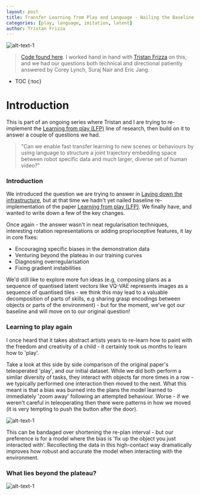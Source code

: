 ```yaml
---
layout: post
title: Transfer Learning from Play and Language - Nailing the Baseline
categories: [play, language, imitation, latent]
author: Tristan Frizza
---
```


![alt-text-1](https://sholtodouglas.github.io/images/play/awesome.gif "demo of multiple tasks")


> [Code found here](https://github.com/sholtodouglas/learning_from_play). 
> I worked hand in hand with [Tristan Frizza](https://twitter.com/TristanVtx) on this, and we had our questions both technical and directional patiently answered by Corey Lynch, Suraj Nair and Eric Jang. 

* TOC
{:toc}

# Introduction

This is part of an ongoing series where Tristan and I are trying to re-implement the [Learning from play (LFP)](https://learning-from-play.github.io/) line of research, then build on it to answer a couple of questions we had. 


> "Can we enable fast transfer learning to new scenes or behaviours by using language to structure a joint trajectory embedding space between robot specific data and much larger, diverse set of human video?"




### Introduction
We introduced the question we are trying to answer in [Laying down the infrastructure](https://sholtodouglas.github.io/LearningFromPlayAndLanguage/), but at that time we hadn't yet nailed baseline re-implementation of the paper [Learning from play (LFP)](https://learning-from-play.github.io/). We finally have, and wanted to write down a few of the key changes. 

Once again - the answer wasn't in neat regularisation techniques, interesting rotation representations or adding proprioceptive features, it lay in core fixes:
- Encouraging specific biases in the demonstration data
- Venturing beyond the plateau in our training curves
- Diagnosing overregularisation 
- Fixing gradient instabilities

We'd still like to explore more fun ideas (e.g, composing plans as a sequence of quantised latent vectors like VQ-VAE represents images as a sequence of quantised tiles - we think this may lead to a valuable decomposition of parts of skills, e.g sharing grasp encodings between objects or parts of the environment) - but for the moment, we've got our baseline and will move on to our original question!

### Learning to play again

I once heard that it takes abstract artists years to re-learn how to paint with the freedom and  creativity of a child - it certainly took us months to learn how to 'play'. 

Take a look at this side by side comparison of the original paper's teleoperated 'play', and our initial dataset. While we did both perform a similar diversity of tasks, they interact with objects far more times in a row -  we typically performed one interaction then moved to the next. What this meant is that a bias was burned into the plans the model learned to immediately 'zoom away' following an attempted behaviour. Worse - if we weren't careful in teleoperating then there were patterns in how we moved (it is very tempting to push the button after the door). 

![alt-text-1](https://sholtodouglas.github.io/images/play/sidebyside.gif "side by side comparison")

This can be bandaged over shortening the re-plan interval - but our preference is for a model where the bias is 'fix up the object you just interacted with'.  Recollecting the data in this high-contact way dramatically improves how robust and accurate the model when interacting with the environment.

### What lies beyond the plateau?

![alt-text-1](https://sholtodouglas.github.io/images/play/conver.gif "demo of multiple tasks")


